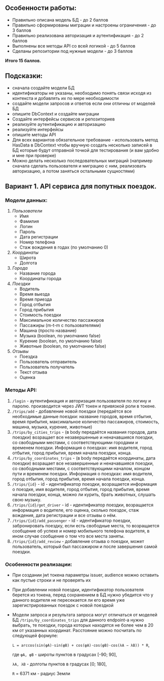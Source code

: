 ## Особенности работы:
- Правильно описана модель БД - до 2 баллов
- Правильно сформированы миграции и настроены ограничения - до 3 баллов
- Правильно реализована авторизация и аутентификация - до 2 баллов
- Выполнены все методы API со всей логикой - до 5 баллов
- Сделаны репозитории под нужные модели - до 3 баллов

**Итого 15 баллов.**

## Подсказки:
- сначала создайте модели БД
- идентификаторы не указаны, необходимо понять связи исходя из контекста и добавлять их по мере необходимости
- создайте модели запросов и ответов если они отличны от моделей БД
- опишите DbContext и создайте миграции
- Создайте интерфейсы сервисов и репозиториев
- реализуйте аутентификацию и авторизацию
- реализуйте интерфейсы 
- опишите методы API  
- Для всех вариантов обязательное требование - использовать метод HasData в DbContext чтобы вручную создать несколько записей в БД которые будут отправной точкой для тестирования (и вам удобно и мне при проверке)
- Можно делать несколько последовательных миграций (например сначала сделать пользователя и миграцию с ним, реализовать авторизацию, а потом заняться остальными сущностями)

## Вариант 1. API сервиса для попутных поездок.

### Модели данных:

1. _Пользователи_
   - Имя
   - Фамилия
   - Логин
   - Пароль
   - Дата регистрации
   - Номер телефона
   - Стаж вождения в годах (по умолчанию 0)
2. _Координаты_
   - Широта
   - Долгота
3. _Города_
   - Название города
   - Координаты города
4. _Поездки_
   - Водитель
   - Время выезда
   - Время приезда
   - Город отбытия
   - Город прибытия
   - Стоимость поездки
   - Максимальное количество пассажиров
   - Пассажиры (m-t-m с пользователями)
   - Машина (просто название)
   - Музыка (boolean, по умолчанию false)
   - Курение (boolean, по умолчанию false)
   - Животные (boolean, по умолчанию false)
4. _Отзывы_
   - Поездка
   - Пользователь отправитель
   - Пользователь получатель
   - Текст отзыва
   - Оценка

### Методы API:

1. ```/login``` - аутентификация и авторизация пользователя по логину и паролю. производится через JWT токен и привязкой роли в токене.
2. ```/trips/add``` - добавление новой поездки (передаётся все необходимые данные поездки: название городов, время отбытия, время прибытия, максимальное количество пассажиров, стоимость, машина, музыка, курение, животные)
3. ```/trips/by_cities_trips``` - (в body передаётся названия городов, дата поездки) возращает все незавершенные и неначавшияся поездки, со свободными местами, с соответствующими городами и временем поездки. Информация о поездках: имя водителя, город отбытия, город прибытия, время начала поездки, конца.  
4. ```/trips/by_coordinates_trips``` - (в body передаётся координаты, дата поездки) возращает все незавершенные и неначавшияся поездки, со свободными местами, с соответствующими началом, концом пути и временем поездки. Информация о поездках: имя водителя, город отбытия, город прибытия, время начала поездки, конца.
5. ```/trips/{id}``` - id - идентификатор поездки, возращается информация о поездке, имя водителя, город отбытия, город прибытия, время начала поездки, конца, можно ли курить, брать животных, слушать свою музыку.
6. ```/trips/{id}/get_driver``` - id - идентификатор поездки, возращается информация о водителе, его оценка, сколько поездок, стаж вождения, дата регистрации и все отзывы о нём.
7. ```/trips/{id}/add_passenger``` - id - идентификатор поездки, забронировать поездку, если есть свободные места, то возращается сообщение об успехе и номер мобильного телефона водителя, в ином случае сообщение о том что все места заняты.
8. ```/trips/{id}/add_review``` - добавление отзыва о поездки, может пользователь, который был пассажиром и после завершения самой поездки. 

### Особенности реализации:
- При создании jwt токена параметры issuer, audience можно оставить как пустые строки и не проверять их
- При добавлении новой поездки, идентификатор пользователя берется из токена, перед сохранением в БД нужно убедится что у данного водителя не пересекается ли его время уже зарегистрированных поездок с новой поездкой
- Модели запроса и результата запроса могут отличаться от моделей БД
```/trips/by_coordinates_trips``` для данного endpoint-а нужно выбрать, те поездки, города которых находятся не более чем в 20 км от указанных координат. Расстояние можно посчитать по следующей формуле:  

   ```L = arccos(sin(φА)·sin(φB) + cos(φА)·cos(φB)·cos(λА − λB)) * R```, 

   где ```φА, φB``` - широты пунктов в градусах [-90; 90], 

   ```λА, λB``` - долготы пунктов в градусах [0; 180],

   ```R``` = 6371 км - радиус Земли

 
